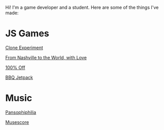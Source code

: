 Hi! I'm a game developer and a student. Here are some of the things I've made:

# JS Games

[Clone Experiment](https://epic-doughnut.github.io/clone-experiment/)

[From Nashville to the World, with Love](https://epic-doughnut.github.io/From-Nashville-to-the-World-with-Love/)

[100% Off](https://epic-doughnut.itch.io/100-off)

[BBQ Jetpack](https://epic-doughnut.itch.io/bbq-jetpack)


# Music

[Pansophiphilia](https://epic-doughnut.itch.io/epic-doughnut-panspermia-compositions)

[Musescore](https://musescore.com/user/2783586/sheetmusic)

<!--
**Epic-Doughnut/epic-doughnut** is a ✨ _special_ ✨ repository because its `README.md` (this file) appears on your GitHub profile.

Here are some ideas to get you started:

- 🔭 I’m currently working on ...
- 🌱 I’m currently learning ...
- 👯 I’m looking to collaborate on ...
- 🤔 I’m looking for help with ...
- 💬 Ask me about ...
- 📫 How to reach me: ...
- 😄 Pronouns: ...
- ⚡ Fun fact: ...
-->
